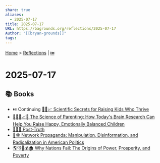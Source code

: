 ```yaml
---
share: true
aliases:
  - 2025-07-17
title: 2025-07-17
URL: https://bagrounds.org/reflections/2025-07-17
Author: "[[bryan-grounds]]"
tags: 
---
```

[Home](../index.md) > [Reflections](./index.md) | [⏮️](./2025-07-16.md)  
# 2025-07-17  
## 📚 Books  
- ⏯️ Continuing [🧪👶📈 Scientific Secrets for Raising Kids Who Thrive](../books/scientific-secrets-for-raising-kids-who-thrive.md)  
- [🔬🧠👶📈😊 The Science of Parenting: How Today's Brain Research Can Help You Raise Happy, Emotionally Balanced Children](../books/the-science-of-parenting-how-todays-brain-research-can-help-you-raise-happy-emotionally-balanced-children.md)  
- [🚫✅🤥 Post-Truth](../books/post-truth.md)  
- [📢🕸️ Network Propaganda: Manipulation, Disinformation, and Radicalization in American Politics](../books/network-propaganda-manipulation-disinformation-and-radicalization-in-american-politics.md)  
- [🌎👎👑💰🏚️ Why Nations Fail: The Origins of Power, Prosperity, and Poverty](../books/why-nations-fail-the-origins-of-power-prosperity-and-poverty.md)